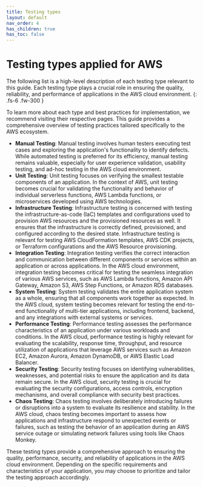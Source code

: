 ```yaml
---
title: Testing types
layout: default
nav_order: 4
has_children: true
has_toc: false
---
```


# Testing types applied for AWS

The following list is a high-level description of each testing type relevant to this guide. Each testing type plays a crucial role in ensuring the quality, reliability, and performance of applications in the AWS cloud environment.
{: .fs-6 .fw-300 }

To learn more about each type and best practices for implementation, we recommend visiting their respective pages. This guide provides a comprehensive overview of testing practices tailored specifically to the AWS ecosystem.

- **Manual Testing**: Manual testing involves human testers executing test cases and exploring the application's functionality to identify defects. While automated testing is preferred for its efficiency, manual testing remains valuable, especially for user experience validation, usability testing, and ad-hoc testing in the AWS cloud environment.
- **Unit Testing**: Unit testing focuses on verifying the smallest testable components of an application. In the context of AWS, unit testing becomes crucial for validating the functionality and behavior of individual serverless functions, AWS Lambda functions, or microservices developed using AWS technologies.
- **Infrastructure Testing**: Infrastructure testing is concerned with testing the infrastructure-as-code (IaC) templates and configurations used to provision AWS resources and the provisioned resources as well. It ensures that the infrastructure is correctly defined, provisioned, and configured according to the desired state. Infrastructure testing is relevant for testing AWS CloudFormation templates, AWS CDK projects, or Terraform configurations and the AWS Resource provisioning.
- **Integration Testing**: Integration testing verifies the correct interaction and communication between different components or services within an application or across applications. In the AWS cloud environment, integration testing becomes critical for testing the seamless integration of various AWS services, such as AWS Lambda functions, Amazon API Gateway, Amazon S3, AWS Step Functions, or Amazon RDS databases.
- **System Testing**: System testing validates the entire application system as a whole, ensuring that all components work together as expected. In the AWS cloud, system testing becomes relevant for testing the end-to-end functionality of multi-tier applications, including frontend, backend, and any integrations with external systems or services.
- **Performance Testing**: Performance testing assesses the performance characteristics of an application under various workloads and conditions. In the AWS cloud, performance testing is highly relevant for evaluating the scalability, response time, throughput, and resource utilization of applications that leverage AWS services such as Amazon EC2, Amazon Aurora, Amazon DynamoDB, or AWS Elastic Load Balancer.
- **Security Testing**: Security testing focuses on identifying vulnerabilities, weaknesses, and potential risks to ensure the application and its data remain secure. In the AWS cloud, security testing is crucial for evaluating the security configurations, access controls, encryption mechanisms, and overall compliance with security best practices.
- **Chaos Testing**: Chaos testing involves deliberately introducing failures or disruptions into a system to evaluate its resilience and stability. In the AWS cloud, chaos testing becomes important to assess how applications and infrastructure respond to unexpected events or failures, such as testing the behavior of an application during an AWS service outage or simulating network failures using tools like Chaos Monkey.

These testing types provide a comprehensive approach to ensuring the quality, performance, security, and reliability of applications in the AWS cloud environment. Depending on the specific requirements and characteristics of your application, you may choose to prioritize and tailor the testing approach accordingly.
